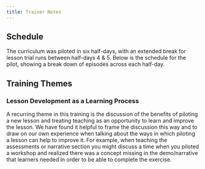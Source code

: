 ```yaml
---
title: Trainer Notes
---
```


## Schedule

The curriculum was piloted in six half-days, 
with an extended break for lesson trial runs between half-days 4 & 5.
Below is the schedule for the pilot, showing a break down of episodes
across each half-day.



## Training Themes

### Lesson Development as a Learning Process

A recurring theme in this training is the discussion of the benefits of piloting a new 
lesson and treating teaching as an opportunity to learn and improve the lesson. 
We have found it helpful to frame the discussion this way and to draw on our own experience 
when talking about the ways in which piloting a lesson can help to improve it.
For example, when teaching the assessments or narrative section you might discuss a time 
when you piloted a workshop and realized there was a concept missing in the demo/narrative
that learners needed in order to be able to complete the exercise.



